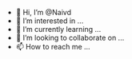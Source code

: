 - 👋 Hi, I’m @Naivd
- 👀 I’m interested in ...
- 🌱 I’m currently learning ...
- 💞️ I’m looking to collaborate on ...
- 📫 How to reach me ...

<!---
Naivd/Naivd is a ✨ special ✨ repository because its `README.md` (this file) appears on your GitHub profile.
You can click the Preview link to take a look at your changes.
--->
